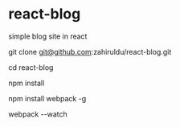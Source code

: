 # react-blog
simple blog site in react

git clone git@github.com:zahiruldu/react-blog.git

cd react-blog

npm install

npm install webpack -g

webpack --watch


